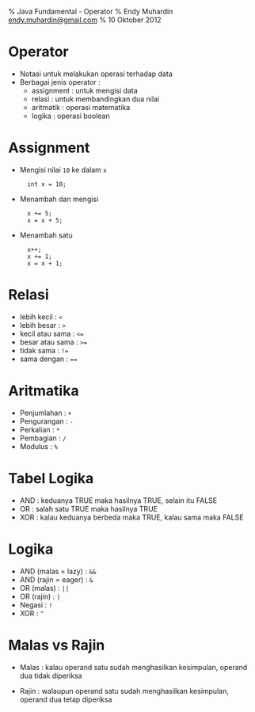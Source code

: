 % Java Fundamental - Operator
% Endy Muhardin <endy.muhardin@gmail.com>
% 10 Oktober 2012

# Operator #

* Notasi untuk melakukan operasi terhadap data
* Berbagai jenis operator :
    - assignment : untuk mengisi data
    - relasi : untuk membandingkan dua nilai
    - aritmatik : operasi matematika
    - logika : operasi boolean

# Assignment #

* Mengisi nilai `10` ke dalam `x`

        int x = 10;

* Menambah dan mengisi

        x += 5;
        x = x + 5;

* Menambah satu 

        x++;
        x += 1;
        x = x + 1;

# Relasi #

* lebih kecil : `<`
* lebih besar : `>`
* kecil atau sama : `<=`
* besar atau sama : `>=`
* tidak sama : `!=`
* sama dengan : `==`

# Aritmatika #

* Penjumlahan : `+`
* Pengurangan : `-`
* Perkalian : `*`
* Pembagian : `/`
* Modulus : `%`

# Tabel Logika #

* AND : keduanya TRUE maka hasilnya TRUE, selain itu FALSE
* OR : salah satu TRUE maka hasilnya TRUE
* XOR : kalau keduanya berbeda maka TRUE, kalau sama maka FALSE

# Logika #

* AND (malas = lazy) : `&&`
* AND (rajin = eager) : `&`
* OR (malas) : `||`
* OR (rajin) : `|`
* Negasi : `!`
* XOR : `^`

# Malas vs Rajin #

* Malas : kalau operand satu sudah menghasilkan kesimpulan, operand dua tidak diperiksa

* Rajin : walaupun operand satu sudah menghasilkan kesimpulan, operand dua tetap diperiksa
